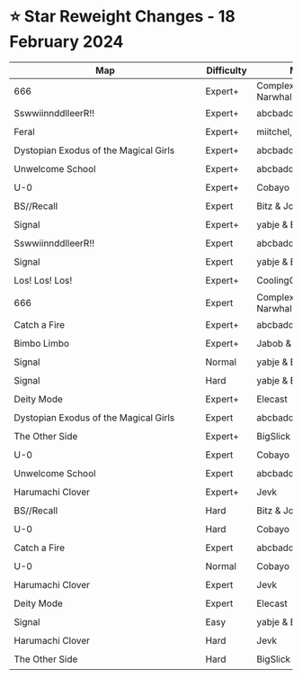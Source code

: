 # ⭐ Star Reweight Changes - 18 February 2024

| <div style="width:325px">Map</div> | <div style="width:75px">Difficulty</div> | <div style="width:200px">Mapper(s)</div> | <div style="width:175px">Star Rating Change</div> |
|-----|------------|-----------|---------------------------------------------------|
| 666 | Expert+ | ComplexFrequency & Narwhal | ⭐ 12.84 → ⭐ 13.02 |
| SswwiinnddlleerR!! | Expert+ | abcbadq | ⭐ 12.76 → ⭐ 13.11 |
| Feral | Expert+ | miitchel, Jabob & Hades | ⭐ 12.68 → ⭐ 13.16 |
| Dystopian Exodus of the Magical Girls | Expert+ | abcbadq | ⭐ 12.1 → ⭐ 12.96 |
| Unwelcome School | Expert+ | abcbadq | ⭐ 11.52 → ⭐ 12.6 |
| U-0 | Expert+ | Cobayo | ⭐ 11.44 → ⭐ 11.56 |
| BS//Recall | Expert | Bitz & Joshabi | ⭐ 10.95 → ⭐ 10.4 |
| Signal | Expert+ | yabje & Bitz | ⭐ 10.91 → ⭐ 10.87 |
| SswwiinnddlleerR!! | Expert | abcbadq | ⭐ 10.57 → ⭐ 10.5 |
| Signal | Expert | yabje & Bitz | ⭐ 10.55 → ⭐ 10.02 |
| Los! Los! Los! | Expert+ | CoolingCloset | ⭐ 10.46 → ⭐ 9.69 |
| 666 | Expert | ComplexFrequency & Narwhal | ⭐ 10.4 → ⭐ 10.47 |
| Catch a Fire | Expert+ | abcbadq | ⭐ 10.21 → ⭐ 9.95 |
| Bimbo Limbo | Expert+ | Jabob & Elecast | ⭐ 10.1 → ⭐ 10.15 |
| Signal | Normal | yabje & Bitz | ⭐ 10.02 → ⭐ 9.97 |
| Signal | Hard | yabje & Bitz | ⭐ 9.91 → ⭐ 9.24 |
| Deity Mode | Expert+ | Elecast | ⭐ 9.72 → ⭐ 9.6 |
| Dystopian Exodus of the Magical Girls | Expert | abcbadq | ⭐ 9.69 → ⭐ 8.82 |
| The Other Side | Expert+ | BigSlick | ⭐ 8.94 → ⭐ 8.14 |
| U-0 | Expert | Cobayo | ⭐ 8.61 → ⭐ 8.31 |
| Unwelcome School | Expert | abcbadq | ⭐ 8.02 → ⭐ 8.0 |
| Harumachi Clover | Expert+ | Jevk | ⭐ 7.57 → ⭐ 8.13 |
| BS//Recall | Hard | Bitz & Joshabi | ⭐ 7.49 → ⭐ 7.48 |
| U-0 | Hard | Cobayo | ⭐ 7.46 → ⭐ 7.48 |
| Catch a Fire | Expert | abcbadq | ⭐ 6.81 → ⭐ 6.58 |
| U-0 | Normal | Cobayo | ⭐ 6.54 → ⭐ 5.84 |
| Harumachi Clover | Expert | Jevk | ⭐ 6.17 → ⭐ 5.23 |
| Deity Mode | Expert | Elecast | ⭐ 6.0 → ⭐ 6.14 |
| Signal | Easy | yabje & Bitz | ⭐ 5.89 → ⭐ 6.62 |
| Harumachi Clover | Hard | Jevk | ⭐ 5.49 → ⭐ 4.79 |
| The Other Side | Hard | BigSlick | ⭐ 3.9 → ⭐ 4.2 |